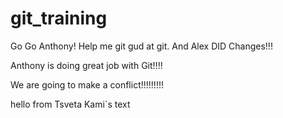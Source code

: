 # git_training
Go Go Anthony! Help me git gud at git. And Alex DID Changes!!! 

Anthony is doing great job with Git!!!! 


We are going to make a conflict!!!!!!!!!

hello from Tsveta
Kami`s text
